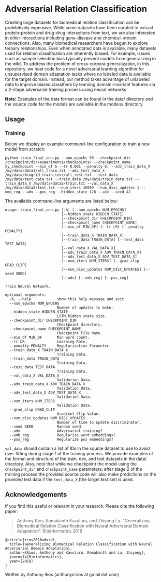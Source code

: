 # Adversarial Relation Classification

Creating large datasets for biomedical relation classification can be prohibitively expensive. While some datasets have been curated to extract protein-protein and drug-drug interactions from text, we are also interested in other interactions including gene-disease and chemical-protein connections. Also, many biomedical researchers have begun to explore ternary relationships. Even when annotated data is available, many datasets used for relation classification are inherently biased. For example, issues such as sample selection bias typically prevent models from generalizing in the wild. To address the problem of cross-corpora generalization, in this repository, we host code for a novel adversarial learning algorithm for unsupervised domain adaptation tasks where no labeled data is available for the target domain. Instead, our method takes advantage of unlabeled data to improve biased classifiers by learning domain-invariant features via a 2-stage adversarial training process using neural networks.

**Note:** Examples of the data format can be found in the data/ directory and the source code for the models are available in the models/ directory.

## Usage
### Training

Below we display an example command-line configuration to train a new model from scratch:

```
python train_final_cnn.py --num_epochs 50 --checkpoint_dir /checkpoint/dir/experiments/checkpoints/ --checkpoint_name my_checkpoint --min_df 5 --lr 0.001 --penalty 0. --adv_train_data_X  /my/data/data1/all_train.txt --adv_test_data_X  /my/data/biogrid_train_test/all_test.txt --test_data /my/data/test_data.txt --train_data /my/data/train_data.txt --train_data_X /my/data/data2/train.txt --val_data_X /my/data/data2/test.txt --num_iters 10000 --num_disc_updates 1 --emb_reg --adv --pos_reg --hidden_state 128 --adv --seed 42
```

The available command-line arguments are listed below:

```
usage: train_final_cnn.py [-h] [--num_epochs NUM_EPOCHS]
                          [--hidden_state HIDDEN_STATE]
                          [--checkpoint_dir CHECKPOINT_DIR]
                          [--checkpoint_name CHECKPOINT_NAME]
                          [--min_df MIN_DF] [--lr LR] [--penalty PENALTY]
                          [--train_data_X TRAIN_DATA_X]
                          [--train_data TRAIN_DATA] [--test_data TEST_DATA]
                          [--val_data_X VAL_DATA_X]
                          [--adv_train_data_X ADV_TRAIN_DATA_X]
                          [--adv_test_data_X ADV_TEST_DATA_X]
                          [--num_iters NUM_ITERS] [--grad_clip GRAD_CLIP]
                          [--num_disc_updates NUM_DISC_UPDATES] [--seed SEED]
                          [--adv] [--emb_reg] [--pos_reg]

Train Neural Network.

optional arguments:
  -h, --help            show this help message and exit
  --num_epochs NUM_EPOCHS
                        Number of updates to make.
  --hidden_state HIDDEN_STATE
                        LSTM hidden state size.
  --checkpoint_dir CHECKPOINT_DIR
                        Checkpoint directory.
  --checkpoint_name CHECKPOINT_NAME
                        Checkpoint File Name.
  --min_df MIN_DF       Min word count.
  --lr LR               Learning Rate.
  --penalty PENALTY     Regularization Parameter.
  --train_data_X TRAIN_DATA_X
                        Training Data.
  --train_data TRAIN_DATA
                        Training Data.
  --test_data TEST_DATA
                        Training Data.
  --val_data_X VAL_DATA_X
                        Validation Data.
  --adv_train_data_X ADV_TRAIN_DATA_X
                        Validation Data.
  --adv_test_data_X ADV_TEST_DATA_X
                        Validation Data.
  --num_iters NUM_ITERS
                        Validation Data.
  --grad_clip GRAD_CLIP
                        Gradient Clip Value.
  --num_disc_updates NUM_DISC_UPDATES
                        Number of time to update discriminator.
  --seed SEED           Random seed.
  --adv                 Adversarial training?
  --emb_reg             Regularize word embeddings?
  --pos_reg             Regularize pos embeddings?
```

``val_data`` should contain a list of IDs in the source dataset to use to avoid over-fitting during stage 1 of the training process. We provide examples of the format and structure of the train, dev, and test datasets in the data/ directory. Also, note that while we checkpoint the model using the ``checkpoint_dir`` and ``checkpoint_name`` parameters, after stage 2 of the training process the provided source code will also make predictions on the provided test data if the ``test_data_X`` (the target test set) is used.

## Acknowledgements

If you find this useful or relevant in your research. Please cite the following paper:

> Anthony Rios, Ramakanth Kavuluru, and Zhiyong Lu. "Generalizing Biomedical Relation Classification with Neural Adversarial Domain Adaptation". Bioinformatics 2018

```
@article{rios2018advrel,
  title={Generalizing Biomedical Relation Classification with Neural Adversarial Domain Adaptation},
  author={Rios, Anthony and Kavuluru, Ramakanth and Lu, Zhiyong},
  journal={Bioinformatics},
  year={2018}
}
```

Written by Anthony Rios (anthonymrios at gmail dot com)
